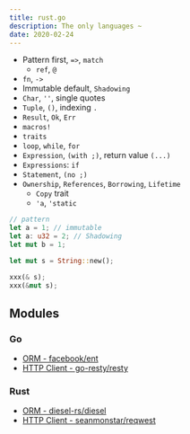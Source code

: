 ```yaml
---
title: rust.go
description: The only languages ~
date: 2020-02-24
---
```


* Pattern first, `=>`, `match`
  - `ref`, `@`
* `fn`, `->`
* Immutable default, `Shadowing`
* `Char`, `''`, single quotes
* `Tuple`, `()`, indexing `.`
* `Result`, `Ok`, `Err`
* `macros!`
* `traits`
* `loop`, `while`, `for`
* `Expression`, `(with ;)`, return value `(...)`
* `Expressions`: `if`
* `Statement`, `(no ;)`
* `Ownership`, `References`, `Borrowing`, `Lifetime`
  - `Copy` trait
  - `'a`, `'static`

```rust
// pattern
let a = 1; // immutable
let a: u32 = 2; // Shadowing
let mut b = 1;

let mut s = String::new();

xxx(& s);
xxx(&mut s);
```

## Modules

### Go

* [ORM - facebook/ent](https://github.com/facebook/ent)
* [HTTP Client - go-resty/resty](https://github.com/go-resty/resty)

### Rust

* [ORM - diesel-rs/diesel](https://github.com/diesel-rs/diesel)
* [HTTP Client - seanmonstar/reqwest](https://github.com/seanmonstar/reqwest)
